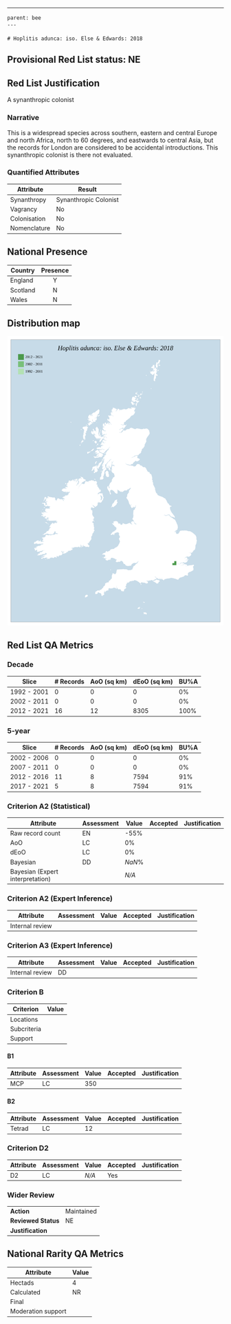 ---
    parent: bee
    ---

    # Hoplitis adunca: iso. Else & Edwards: 2018

## Provisional Red List status: NE

## Red List Justification
A synanthropic colonist
### Narrative
This is a widespread species across southern, eastern and central Europe and north Africa, north to 60 degrees, and eastwards to central Asia, but the records for London are considered to be accidental introductions. This synanthropic colonist is there not evaluated.


### Quantified Attributes
|Attribute|Result|
|---|---|
|Synanthropy|Synanthropic Colonist|
|Vagrancy|No|
|Colonisation|No|
|Nomenclature|No|




## National Presence
|Country|Presence
|---|:-:|
|England|Y|
|Scotland|N|
|Wales|N|


## Distribution map
![](../map/594.svg)

## Red List QA Metrics
### Decade
| Slice | # Records | AoO (sq km) | dEoO (sq km) |BU%A |
|---|---|---|---|---|
|1992 - 2001|0|0|0|0%|
|2002 - 2011|0|0|0|0%|
|2012 - 2021|16|12|8305|100%|
### 5-year
| Slice | # Records | AoO (sq km) | dEoO (sq km) |BU%A |
|---|---|---|---|---|
|2002 - 2006|0|0|0|0%|
|2007 - 2011|0|0|0|0%|
|2012 - 2016|11|8|7594|91%|
|2017 - 2021|5|8|7594|91%|
### Criterion A2 (Statistical)
|Attribute|Assessment|Value|Accepted|Justification
|---|---|---|---|---|
|Raw record count|EN|-55%|||
|AoO|LC|0%|||
|dEoO|LC|0%|||
|Bayesian|DD|*NaN*%|||
|Bayesian (Expert interpretation)||*N/A*|||
### Criterion A2 (Expert Inference)
|Attribute|Assessment|Value|Accepted|Justification
|---|---|---|---|---|
|Internal review|||||
### Criterion A3 (Expert Inference)
|Attribute|Assessment|Value|Accepted|Justification
|---|---|---|---|---|
|Internal review|DD||||
### Criterion B
|Criterion| Value|
|---|---|
|Locations||
|Subcriteria||
|Support||
#### B1
|Attribute|Assessment|Value|Accepted|Justification
|---|---|---|---|---|
|MCP|LC|350|||
#### B2
|Attribute|Assessment|Value|Accepted|Justification
|---|---|---|---|---|
|Tetrad|LC|12|||
### Criterion D2
|Attribute|Assessment|Value|Accepted|Justification
|---|---|---|---|---|
|D2|LC|*N/A*|Yes||
### Wider Review
|  |  |
|---|---|
|**Action**|Maintained|
|**Reviewed Status**|NE|
|**Justification**||


## National Rarity QA Metrics
|Attribute|Value|
|---|---|
|Hectads|4|
|Calculated|NR|
|Final||
|Moderation support||


